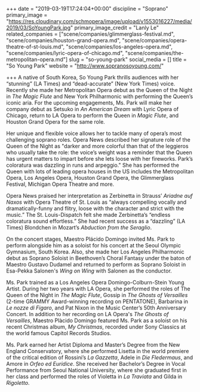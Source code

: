 +++
date = "2019-03-19T17:24:04+00:00"
discipline = "Soprano"
primary_image = "https://res.cloudinary.com/schmopera/image/upload/v1553016227/media/2019/03/SoYoungPark.jpg"
primary_image_credit = "Lanly Le"
related_companies = ["scene/companies/glimmerglass-festival.md", "scene/companies/houston-grand-opera.md", "scene/companies/opera-theatre-of-st-louis.md", "scene/companies/los-angeles-opera.md", "scene/companies/lyric-opera-of-chicago.md", "scene/companies/the-metropolitan-opera.md"]
slug = "so-young-park"
social_media = []
title = "So Young Park"
website = "http://www.sopranosoyoung.com/"

+++
A native of South Korea, So Young Park thrills audiences with her “stunning” (LA Times) and “dead-accurate” (New York Times) voice. Recently she made her Metropolitan Opera debut as the Queen of the Night in _The Magic Flute_ and New York Philharmonic with performing the Queen’s iconic aria. For the upcoming engagements, Ms. Park will make her company debut as Setsuko in _An American Dream_ with Lyric Opera of Chicago, return to LA Opera to perform the Queen in _Magic Flute_, and Houston Grand Opera for the same role. 

Her unique and flexible voice allows her to tackle many of opera’s most challenging soprano roles.  Opera News described her signature role of the Queen of the Night as "darker and more colorful than that of the leggieros who usually take the role: the voice’s weight was a reminder that the Queen has urgent matters to impart before she lets loose with her fireworks. Park’s coloratura was dazzling in runs and arpeggio." She has performed the Queen with lots of leading opera houses in the US includes the Metropolitan Opera, Los Angeles Opera, Houston Grand Opera, the Glimmerglass Festival, Michigan Opera Theatre and more. 

Opera News praised her interpretation as Zerbinetta in Strauss’ _Ariadne auf Naxos_ with Opera Theatre of St. Louis as “always compelling vocally and dramatically-funny and flitry, loose with the character and strict with the music.”  The St. Louis-Dispatch felt she made Zerbinetta’s “endless coloratura sound effortless.”  She had recent success as a “dazzling” (LA Times) Blondchen in Mozart’s _Abduction from the Seraglio_.

On the concert stages, Maestro Plácido Domingo invited Ms. Park to perform alongside him as a soloist for his concert at the Seoul Olympic Gymnasium, South Korea. Also, she made her Los Angeles Philharmonic debut as Soprano Soloist in Beethoven’s Choral Fantasy under the baton of Maestro Gustavo Dudamel and returned to perform as Soprano Soloist in Esa-Pekka Salonen's _Wing on Wing_ with Salonen as the conductor.

Ms. Park trained as a Los Angeles Opera Domingo-Colburn-Stein Young Artist. During her two years with LA Opera, she performed the roles of The Queen of the Night in _The Magic Flute_, Gossip in _The Ghosts of Versailles_ (2-time GRAMMY Award-winning recording on PENTATONE), Barbarina in _Le nozze di Figaro_, and Pat Nixon in the Music Center’s 50th Anniversary Concert.  In addition to her recording on LA Opera's _The Ghosts of Versailles_, Maestro Plàcido Domingo featured Ms. Park as a soloist on his recent Christmas album, _My Christmas_, recorded under Sony Classics at the world famous Capitol Records Studios.  

Ms. Park earned her Artist Diploma and Master’s Degree from the New England Conservatory, where she performed Lisetta in the world premiere of the critical edition of Rossini’s _La Gazzetta_, Adele in _Die Fledermaus_, and Amore in _Orfeo ed Euridice_. She received her Bachelor’s Degree in Vocal Performance from Seoul National University, where she graduated first in her class and performed the roles of Violetta in _La Traviata_ and Gilda in _Rigoletto_.